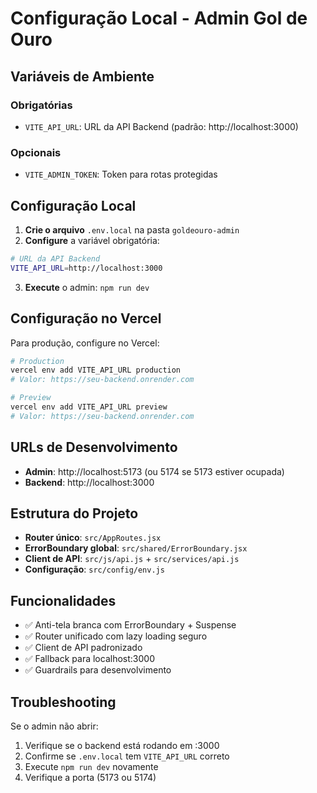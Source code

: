 # Configuração Local - Admin Gol de Ouro

## Variáveis de Ambiente

### Obrigatórias
- `VITE_API_URL`: URL da API Backend (padrão: http://localhost:3000)

### Opcionais
- `VITE_ADMIN_TOKEN`: Token para rotas protegidas

## Configuração Local

1. **Crie o arquivo** `.env.local` na pasta `goldeouro-admin`
2. **Configure** a variável obrigatória:

```bash
# URL da API Backend
VITE_API_URL=http://localhost:3000
```

3. **Execute** o admin: `npm run dev`

## Configuração no Vercel

Para produção, configure no Vercel:

```bash
# Production
vercel env add VITE_API_URL production
# Valor: https://seu-backend.onrender.com

# Preview  
vercel env add VITE_API_URL preview
# Valor: https://seu-backend.onrender.com
```

## URLs de Desenvolvimento

- **Admin**: http://localhost:5173 (ou 5174 se 5173 estiver ocupada)
- **Backend**: http://localhost:3000

## Estrutura do Projeto

- **Router único**: `src/AppRoutes.jsx`
- **ErrorBoundary global**: `src/shared/ErrorBoundary.jsx`
- **Client de API**: `src/js/api.js` + `src/services/api.js`
- **Configuração**: `src/config/env.js`

## Funcionalidades

- ✅ Anti-tela branca com ErrorBoundary + Suspense
- ✅ Router unificado com lazy loading seguro
- ✅ Client de API padronizado
- ✅ Fallback para localhost:3000
- ✅ Guardrails para desenvolvimento

## Troubleshooting

Se o admin não abrir:
1. Verifique se o backend está rodando em :3000
2. Confirme se `.env.local` tem `VITE_API_URL` correto
3. Execute `npm run dev` novamente
4. Verifique a porta (5173 ou 5174)
